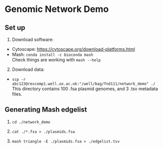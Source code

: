 # Genomic Network Demo

## Set up

1) Download software:
  - Cytoscape: https://cytoscape.org/download-platforms.html
  - Mash: `conda install -c bioconda mash` \
  Check things are working with `mash --help`

2) Download data:
- `scp -r abc123@rescomp1.well.ox.ac.uk:"/well/bag/fnd111/network_demo" ./` \
This directory contains 100 .fsa plasmid genomes, and 3 .tsv metadata files.

## Generating Mash edgelist

1) `cd ./network_demo`

2) `cat ./*.fsa > ./plasmids.fsa`

3) `mash triangle -E ./plasmids.fsa > ./edgelist.tsv`



